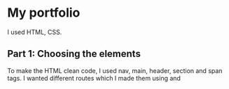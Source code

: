 # My portfolio

I used HTML, CSS.

## Part 1: Choosing the elements
To make the HTML clean code, I used nav, main, header, section and span tags. I wanted different routes which I made them using <a> and <template> tags.

## Part 2: The HTML
I wrote the code sequentially by dividing each container one by one. The template tags doesn't display anything but can be used to insert its content into another using css. I also downloaded the icons from official sites.

## Part 3: The CSS
The CSS is what makes this portfolio feel alive. With complementing light blue and white colors, I was able to make a nice theme. To make the clicked button effect on the <a> tag, I used css to add a class to the element which changes the background color. I also discovered that the !important specification in the external css overrides the other css methods.

## Part 4: Responsiveness

Using flex wrap along with media query I was able to make it responsive. Because of not enough space to display the about tab (aside tag), I hid it and made another route appear on the nav bar (About page). Because of this, I also had to automatically make it reappear when the window resizes.
